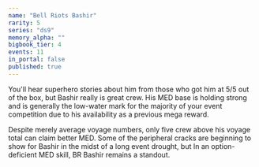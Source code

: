 ```yaml
---
name: "Bell Riots Bashir"
rarity: 5
series: "ds9"
memory_alpha: ""
bigbook_tier: 4
events: 11
in_portal: false
published: true
---
```


You'll hear superhero stories about him from those who got him at 5/5 out of the box, but Bashir really is great crew. His MED base is holding strong and is generally the low-water mark for the majority of your event competition due to his availability as a previous mega reward.

Despite merely average voyage numbers, only five crew above his voyage total can claim better MED. Some of the peripheral cracks are beginning to show for Bashir in the midst of a long event drought, but In an option-deficient MED skill, BR Bashir remains a standout.
